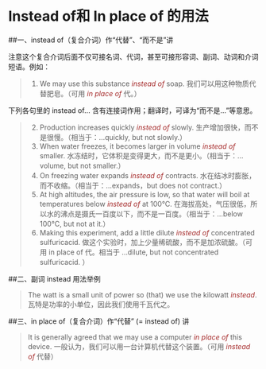 # Instead of和 In place of 的用法
##一、instead of（复合介词）作“代替”、“而不是”讲

注意这个复合介词后面不仅可接名词、代词，甚至可接形容词、副词、动词和介词短语。例如：

>1. We may use this substance *instead of* soap. 我们可以用这种物质代替肥皂。（可用 *in place of* 代。）

下列各句里的 instead of… 含有连接词作用；翻译时，可译为“而不是…”等意思。

>2. Production increases quickly *instead of* slowly. 生产增加很快，而不是很慢。（相当于：…quickly, but not slowly.）
>3. When water freezes, it becomes larger in volume *instead of* smaller. 水冻结时，它体积是变得更大，而不是更小。（相当于：…volume, but not smaller.）
>4. On freezing water expands *instead of* contracts. 水在结冰时膨胀，而不收缩。（相当于：…expands，but does not contract.）
>5. At high altitudes, the air pressure is low, so that water will boil at temperatures below *instead of* at 100℃. 在海拔高处，气压很低，所以水的沸点是摄氏一百度以下，而不是一百度。（相当于：…below 100℃, but not at it.）
>6. Making this experiment, add a little dilute *instead of* concentrated sulfuricacid. 做这个实验时，加上少量稀硫酸，而不是加浓硫酸。（可用 in place of 代。相当于 …dilute, but not concentrated sulfuricacid. ）

##二、副词 instead 用法举例
>The watt is a small unit of power so (that) we use the kilowatt *instead*. 瓦特是功率的小单位，因此我们使用千瓦代之。

##三、in place of（复合介词）作“代替” (= instead of) 讲
>It is generally agreed that we may use a computer *in place of* this device. 一般认为，我们可以用一台计算机代替这个装置。（可用 *instead of* 代替）

<style>em {color:brown;}</style>